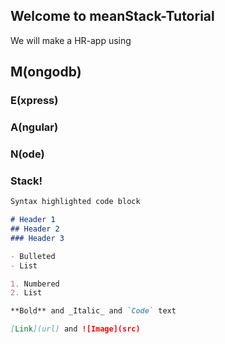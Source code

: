 ## Welcome to meanStack-Tutorial

We will make a HR-app using 

## M(ongodb)
### E(xpress)
### A(ngular)
### N(ode) 
### Stack!

```markdown
Syntax highlighted code block

# Header 1
## Header 2
### Header 3

- Bulleted
- List

1. Numbered
2. List

**Bold** and _Italic_ and `Code` text

[Link](url) and ![Image](src)
```
